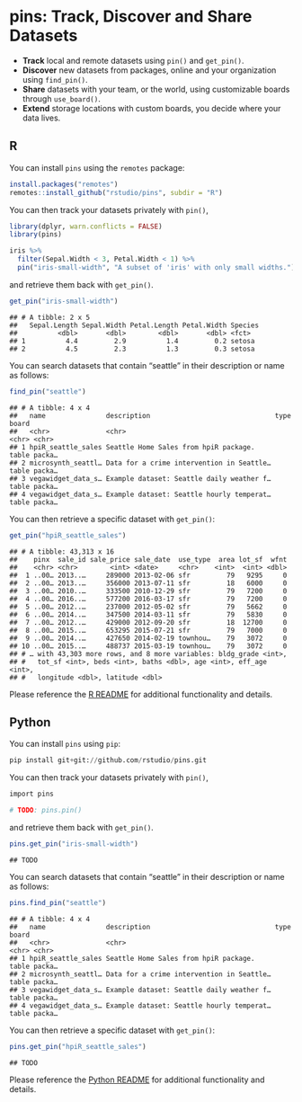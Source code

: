 pins: Track, Discover and Share Datasets
================

  - **Track** local and remote datasets using `pin()` and `get_pin()`.
  - **Discover** new datasets from packages, online and your
    organization using `find_pin()`.
  - **Share** datasets with your team, or the world, using customizable
    boards through `use_board()`.
  - **Extend** storage locations with custom boards, you decide where
    your data lives.

## R

You can install `pins` using the `remotes` package:

``` r
install.packages("remotes")
remotes::install_github("rstudio/pins", subdir = "R")
```

You can then track your datasets privately with `pin()`,

``` r
library(dplyr, warn.conflicts = FALSE)
library(pins)

iris %>%
  filter(Sepal.Width < 3, Petal.Width < 1) %>%
  pin("iris-small-width", "A subset of 'iris' with only small widths.")
```

and retrieve them back with `get_pin()`.

``` r
get_pin("iris-small-width")
```

    ## # A tibble: 2 x 5
    ##   Sepal.Length Sepal.Width Petal.Length Petal.Width Species
    ##          <dbl>       <dbl>        <dbl>       <dbl> <fct>
    ## 1          4.4         2.9          1.4         0.2 setosa
    ## 2          4.5         2.3          1.3         0.3 setosa

You can search datasets that contain “seattle” in their description or
name as follows:

``` r
find_pin("seattle")
```

    ## # A tibble: 4 x 4
    ##   name               description                               type  board
    ##   <chr>              <chr>                                     <chr> <chr>
    ## 1 hpiR_seattle_sales Seattle Home Sales from hpiR package.     table packa…
    ## 2 microsynth_seattl… Data for a crime intervention in Seattle… table packa…
    ## 3 vegawidget_data_s… Example dataset: Seattle daily weather f… table packa…
    ## 4 vegawidget_data_s… Example dataset: Seattle hourly temperat… table packa…

You can then retrieve a specific dataset with `get_pin()`:

``` r
get_pin("hpiR_seattle_sales")
```

    ## # A tibble: 43,313 x 16
    ##    pinx  sale_id sale_price sale_date  use_type  area lot_sf  wfnt
    ##    <chr> <chr>        <int> <date>     <chr>    <int>  <int> <dbl>
    ##  1 ..00… 2013..…     289000 2013-02-06 sfr         79   9295     0
    ##  2 ..00… 2013..…     356000 2013-07-11 sfr         18   6000     0
    ##  3 ..00… 2010..…     333500 2010-12-29 sfr         79   7200     0
    ##  4 ..00… 2016..…     577200 2016-03-17 sfr         79   7200     0
    ##  5 ..00… 2012..…     237000 2012-05-02 sfr         79   5662     0
    ##  6 ..00… 2014..…     347500 2014-03-11 sfr         79   5830     0
    ##  7 ..00… 2012..…     429000 2012-09-20 sfr         18  12700     0
    ##  8 ..00… 2015..…     653295 2015-07-21 sfr         79   7000     0
    ##  9 ..00… 2014..…     427650 2014-02-19 townhou…    79   3072     0
    ## 10 ..00… 2015..…     488737 2015-03-19 townhou…    79   3072     0
    ## # … with 43,303 more rows, and 8 more variables: bldg_grade <int>,
    ## #   tot_sf <int>, beds <int>, baths <dbl>, age <int>, eff_age <int>,
    ## #   longitude <dbl>, latitude <dbl>

Please reference the [R README](R/README.md) for additional functionality and details.

## Python

You can install `pins` using `pip`:

``` python
pip install git+git://github.com/rstudio/pins.git
```

You can then track your datasets privately with `pin()`,

``` r
import pins

# TODO: pins.pin()
```

and retrieve them back with `get_pin()`.

``` r
pins.get_pin("iris-small-width")
```

    ## TODO

You can search datasets that contain “seattle” in their description or
name as follows:

``` r
pins.find_pin("seattle")
```

    ## # A tibble: 4 x 4
    ##   name               description                               type  board
    ##   <chr>              <chr>                                     <chr> <chr>
    ## 1 hpiR_seattle_sales Seattle Home Sales from hpiR package.     table packa…
    ## 2 microsynth_seattl… Data for a crime intervention in Seattle… table packa…
    ## 3 vegawidget_data_s… Example dataset: Seattle daily weather f… table packa…
    ## 4 vegawidget_data_s… Example dataset: Seattle hourly temperat… table packa…

You can then retrieve a specific dataset with `get_pin()`:

``` r
pins.get_pin("hpiR_seattle_sales")
```

    ## TODO

Please reference the [Python README](Python/README.md) for additional functionality and details.

